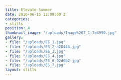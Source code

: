 ```yaml
---
title: Elevate Summer
date: 2016-06-15 12:00:00 Z
categories:
- stills
position: 4
thumbnail_image: "/uploads/Image%207_1-7e4990.jpg"
gallery:
- file: "/uploads/ES_1.jpg"
- file: "/uploads/ES_2-a20444.jpg"
- file: "/uploads/ES_3.jpg"
- file: "/uploads/ES_4.jpg"
- file: "/uploads/ES_6-92d0b2.jpg"
- file: "/uploads/ES_7.jpg"
layout: stills
---
```


